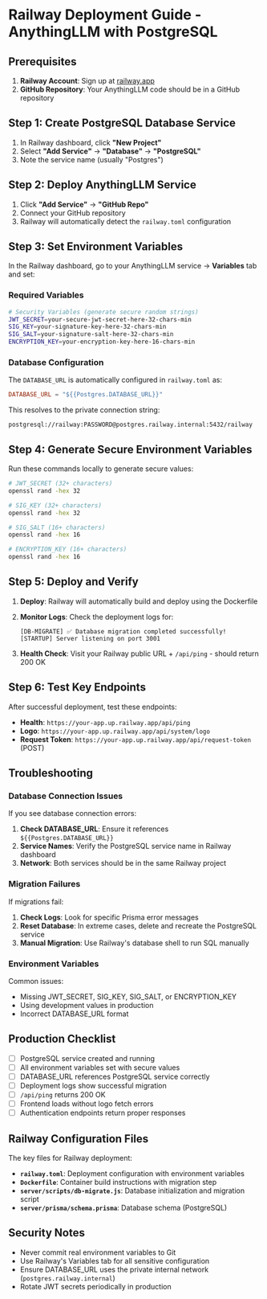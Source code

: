 # Railway Deployment Guide - AnythingLLM with PostgreSQL

## Prerequisites

1. **Railway Account**: Sign up at [railway.app](https://railway.app)
2. **GitHub Repository**: Your AnythingLLM code should be in a GitHub repository

## Step 1: Create PostgreSQL Database Service

1. In Railway dashboard, click **"New Project"**
2. Select **"Add Service"** → **"Database"** → **"PostgreSQL"**
3. Note the service name (usually "Postgres")

## Step 2: Deploy AnythingLLM Service

1. Click **"Add Service"** → **"GitHub Repo"**
2. Connect your GitHub repository
3. Railway will automatically detect the `railway.toml` configuration

## Step 3: Set Environment Variables

In the Railway dashboard, go to your AnythingLLM service → **Variables** tab and set:

### Required Variables

```bash
# Security Variables (generate secure random strings)
JWT_SECRET=your-secure-jwt-secret-here-32-chars-min
SIG_KEY=your-signature-key-here-32-chars-min
SIG_SALT=your-signature-salt-here-32-chars-min
ENCRYPTION_KEY=your-encryption-key-here-16-chars-min
```

### Database Configuration

The `DATABASE_URL` is automatically configured in `railway.toml` as:

```toml
DATABASE_URL = "${{Postgres.DATABASE_URL}}"
```

This resolves to the private connection string:

```
postgresql://railway:PASSWORD@postgres.railway.internal:5432/railway
```

## Step 4: Generate Secure Environment Variables

Run these commands locally to generate secure values:

```bash
# JWT_SECRET (32+ characters)
openssl rand -hex 32

# SIG_KEY (32+ characters)  
openssl rand -hex 32

# SIG_SALT (16+ characters)
openssl rand -hex 16

# ENCRYPTION_KEY (16+ characters)
openssl rand -hex 16
```

## Step 5: Deploy and Verify

1. **Deploy**: Railway will automatically build and deploy using the Dockerfile
2. **Monitor Logs**: Check the deployment logs for:

   ```
   [DB-MIGRATE] ✅ Database migration completed successfully!
   [STARTUP] Server listening on port 3001
   ```

3. **Health Check**: Visit your Railway public URL + `/api/ping` - should return 200 OK

## Step 6: Test Key Endpoints

After successful deployment, test these endpoints:

- **Health**: `https://your-app.up.railway.app/api/ping`
- **Logo**: `https://your-app.up.railway.app/api/system/logo`
- **Request Token**: `https://your-app.up.railway.app/api/request-token` (POST)

## Troubleshooting

### Database Connection Issues

If you see database connection errors:

1. **Check DATABASE_URL**: Ensure it references `${{Postgres.DATABASE_URL}}`
2. **Service Names**: Verify the PostgreSQL service name in Railway dashboard
3. **Network**: Both services should be in the same Railway project

### Migration Failures

If migrations fail:

1. **Check Logs**: Look for specific Prisma error messages
2. **Reset Database**: In extreme cases, delete and recreate the PostgreSQL service
3. **Manual Migration**: Use Railway's database shell to run SQL manually

### Environment Variables

Common issues:

- Missing JWT_SECRET, SIG_KEY, SIG_SALT, or ENCRYPTION_KEY
- Using development values in production
- Incorrect DATABASE_URL format

## Production Checklist

- [ ] PostgreSQL service created and running
- [ ] All environment variables set with secure values
- [ ] DATABASE_URL references PostgreSQL service correctly
- [ ] Deployment logs show successful migration
- [ ] `/api/ping` returns 200 OK
- [ ] Frontend loads without logo fetch errors
- [ ] Authentication endpoints return proper responses

## Railway Configuration Files

The key files for Railway deployment:

- **`railway.toml`**: Deployment configuration with environment variables
- **`Dockerfile`**: Container build instructions with migration step
- **`server/scripts/db-migrate.js`**: Database initialization and migration script
- **`server/prisma/schema.prisma`**: Database schema (PostgreSQL)

## Security Notes

- Never commit real environment variables to Git
- Use Railway's Variables tab for all sensitive configuration
- Ensure DATABASE_URL uses the private internal network (`postgres.railway.internal`)
- Rotate JWT secrets periodically in production
